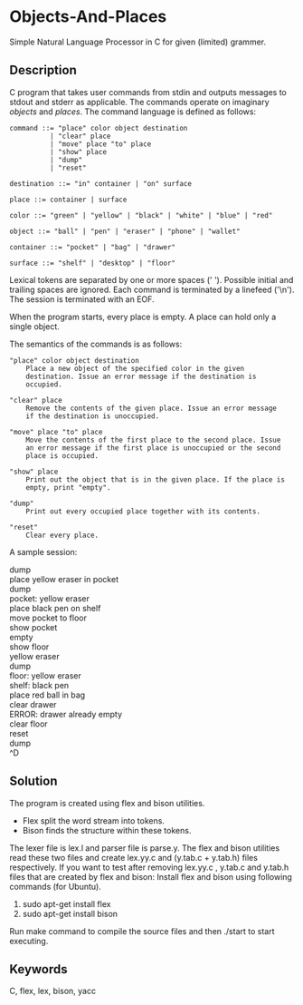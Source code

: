 # Objects-And-Places
Simple Natural Language Processor in C for given (limited) grammer.

## Description
C program that takes user commands from stdin and outputs messages to stdout and stderr as applicable.
The commands operate on imaginary *objects* and *places*. 
The command language is defined as follows:
 
    command ::= "place" color object destination
              | "clear" place
              | "move" place "to" place
              | "show" place
              | "dump"
              | "reset"
 
    destination ::= "in" container | "on" surface
 
    place ::= container | surface
 
    color ::= "green" | "yellow" | "black" | "white" | "blue" | "red"
 
    object ::= "ball" | "pen" | "eraser" | "phone" | "wallet"
 
    container ::= "pocket" | "bag" | "drawer"
 
    surface ::= "shelf" | "desktop" | "floor"
 
Lexical tokens are separated by one or more spaces (' ').
Possible initial and trailing spaces are ignored. 
Each command is terminated by a linefeed ('\n'). The session is terminated with an EOF.
 
When the program starts, every place is empty. A place can hold only a single object.
 
The semantics of the commands is as follows:
 
    "place" color object destination
        Place a new object of the specified color in the given
        destination. Issue an error message if the destination is
        occupied.
 
    "clear" place
        Remove the contents of the given place. Issue an error message
        if the destination is unoccupied.
 
    "move" place "to" place
        Move the contents of the first place to the second place. Issue
        an error message if the first place is unoccupied or the second
        place is occupied.
 
    "show" place
        Print out the object that is in the given place. If the place is
        empty, print "empty".
 
    "dump"
        Print out every occupied place together with its contents.
 
    "reset"
        Clear every place.
 
 
A sample session:  
 
 dump </br>
 place yellow eraser in pocket </br> 
 dump </br>
 pocket: yellow eraser </br> 
 place black pen on shelf </br>
 move pocket to floor </br>
 show pocket </br>
 empty </br>
 show floor </br>
 yellow eraser </br>
 dump </br>
 floor: yellow eraser </br>
 shelf: black pen </br>
 place red ball in bag </br>
 clear drawer </br>
 ERROR: drawer already empty </br>
 clear floor </br>
 reset </br>
 dump </br>
 ^D </br>

## Solution
The program is created using flex and bison utilities.
* Flex split the word stream into tokens.
* Bison finds the structure within these tokens.

The lexer file is lex.l and parser file is parse.y. 
The flex and bison utilities read these two files and create lex.yy.c and (y.tab.c + y.tab.h) files respectively.
If you want to test after removing lex.yy.c , y.tab.c and y.tab.h files that are created by flex and bison:
Install flex and bison using following commands (for Ubuntu).

1. sudo apt-get install flex
2. sudo apt-get install bison

Run make command to compile the source files and then ./start to start executing.

## Keywords
C, flex, lex, bison, yacc
